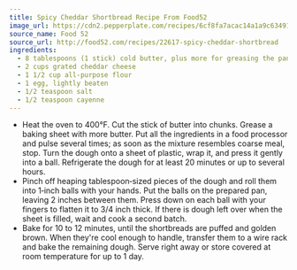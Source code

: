 ```yaml
---
title: Spicy Cheddar Shortbread Recipe From Food52
image_url: https://cdn2.pepperplate.com/recipes/6cf8fa7acac14a1a9c634913d88e9606.jpg
source_name: Food 52
source_url: http://food52.com/recipes/22617-spicy-cheddar-shortbread
ingredients:
  - 8 tablespoons (1 stick) cold butter, plus more for greasing the pan
  - 2 cups grated cheddar cheese
  - 1 1/2 cup all-purpose flour
  - 1 egg, lightly beaten
  - 1/2 teaspoon salt
  - 1/2 teaspoon cayenne
---
```


* Heat the oven to 400°F. Cut the stick of butter into chunks. Grease a baking sheet with more butter. Put all the ingredients in a food processor and pulse several times; as soon as the mixture resembles coarse meal, stop. Turn the dough onto a sheet of plastic, wrap it, and press it gently into a ball. Refrigerate the dough for at least 20 minutes or up to several hours.
* Pinch off heaping tablespoon‐sized pieces of the dough and roll them into 1‐inch balls with your hands. Put the balls on the prepared pan, leaving 2 inches between them. Press down on each ball with your fingers to flatten it to 3/4 inch thick. If there is dough left over when the sheet is filled, wait and cook a second batch.
* Bake for 10 to 12 minutes, until the shortbreads are puffed and golden brown. When they're cool enough to handle, transfer them to a wire rack and bake the remaining dough. Serve right away or store covered at room temperature for up to 1 day.
